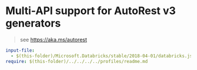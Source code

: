 # Multi-API support for AutoRest v3 generators

> see https://aka.ms/autorest

``` yaml $(enable-multi-api)
input-file:
  - $(this-folder)/Microsoft.Databricks/stable/2018-04-01/databricks.json
require: $(this-folder)/../../../../profiles/readme.md
```
